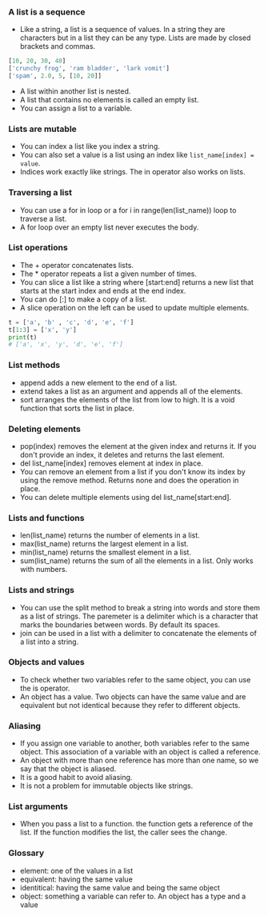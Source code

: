 ### A list is a sequence
- Like a string, a list is a sequence of values. In a string they are characters but in a list they can be any type. Lists are made by closed brackets and commas.
```python
[10, 20, 30, 40]
['crunchy frog', 'ram bladder', 'lark vomit']
['spam', 2.0, 5, [10, 20]]
```
- A list within another list is nested.
- A list that contains no elements is called an empty list.
- You can assign a list to a variable.


### Lists are mutable
- You can index a list like you index a string.
- You can also set a value is a list using an index like `list_name[index] = value`.
- Indices work exactly like strings. The in operator also works on lists.

### Traversing a list
- You can use a for in loop or a for i in range(len(list_name)) loop to traverse a list.
- A for loop over an empty list never executes the body.

### List operations
- The + operator concatenates lists.
- The * operator repeats a list a given number of times.
- You can slice a list like a string where [start:end] returns a new list that starts at the start index and ends at the end index.
- You can do [:] to make a copy of a list.
- A slice operation on the left can be used to update multiple elements.
```python
t = ['a', 'b' , 'c', 'd', 'e', 'f']
t[1:3] = ['x', 'y']
print(t)
# ['a', 'x', 'y', 'd', 'e', 'f']
```

### List methods
- append adds a new element to the end of a list.
- extend takes a list as an argument and appends all of the elements.
- sort arranges the elements of the list from low to high. It is a void function that sorts the list in place.

### Deleting elements
- pop(index) removes the element at the given index and returns it. If you don't provide an index, it deletes and returns the last element.
- del list_name[index] removes element at index in place.
- You can remove an element from a list if you don't know its index by using the remove method. Returns none and does the operation in place.
- You can delete multiple elements using del list_name[start:end].

### Lists and functions
- len(list_name) returns the number of elements in a list.
- max(list_name) returns the largest element in a list.
- min(list_name) returns the smallest element in a list.
- sum(list_name) returns the sum of all the elements in a list. Only works with numbers.

### Lists and strings
- You can use the split method to break a string into words and store them as a list of strings. The paremeter is a delimiter which is a character that marks the boundaries between words. By default its spaces.
- join can be used in a list with a delimiter to concatenate the elements of a list into a string.

### Objects and values
- To check whether two variables refer to the same object, you can use the is operator.
- An object has a value. Two objects can have the same value and are equivalent but not identical because they refer to different objects.

### Aliasing
- If you assign one variable to another, both variables refer to the same object. This association of a variable with an object is called a reference.
- An object with more than one reference has more than one name, so we say that the object is aliased.
- It is a good habit to avoid aliasing.
- It is not a problem for immutable objects like strings.

### List arguments
- When you pass a list to a function. the function gets a reference of the list. If the function modifies the list, the caller sees the change.

### Glossary
- element: one of the values in a list
- equivalent: having the same value
- identitical: having the same value and being the same object
- object: something a variable can refer to. An object has a type and a value
